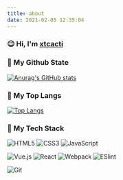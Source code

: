 ```yaml
---
title: about
date: 2021-02-05 12:35:04
---
```


### 😉 Hi, I'm [xtcacti](https://xtcacti.github.io/) 

### 🌵 My Github State
[![Anurag's GitHub stats](https://github-readme-stats.vercel.app/api?username=xtcacti&show_icons=true&theme=gruvbox)](https://github.com/anuraghazra/github-readme-stats)

### 🌵 My Top Langs

[![Top Langs](https://github-readme-stats.vercel.app/api/top-langs/?username=xtcacti&show_icons=true&theme=gruvbox)](https://github.com/anuraghazra/github-readme-stats)

### 🙋 My Tech Stack

![HTML5](https://img.shields.io/badge/-HTML5-%23E44D27?style=flat-square&logo=html5&logoColor=ffffff)
![CSS3](https://img.shields.io/badge/-CSS3-%231572B6?style=flat-square&logo=css3)
![JavaScript](https://img.shields.io/badge/-JavaScript-%23F7DF1C?style=flat-square&logo=javascript&logoColor=000000&labelColor=%23F7DF1C&color=%23FFCE5A)

![Vue.js](https://img.shields.io/badge/-Vue.js-%232c3e50?style=flat-square&logo=Vue.js)
![React](https://img.shields.io/badge/-React-%23282C34?style=flat-square&logo=react)
![Webpack](https://img.shields.io/badge/-Webpack-%232C3A42?style=flat-square&logo=webpack)
![ESlint](https://img.shields.io/badge/-ESLint-%234B32C3?style=flat-square&logo=eslint)

![Git](https://img.shields.io/badge/-Git-%23F05032?style=flat-square&logo=git&logoColor=%23ffffff)

